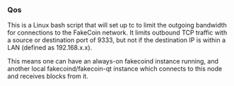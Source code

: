 ### Qos ###

This is a Linux bash script that will set up tc to limit the outgoing bandwidth for connections to the FakeCoin network. It limits outbound TCP traffic with a source or destination port of 9333, but not if the destination IP is within a LAN (defined as 192.168.x.x).

This means one can have an always-on fakecoind instance running, and another local fakecoind/fakecoin-qt instance which connects to this node and receives blocks from it.
